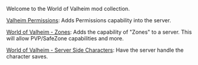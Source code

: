 Welcome to the World of Valheim mod collection. 

[Valheim Permissions](ValheimPermissions): Adds Permissions capability into the server.

[World of Valheim - Zones](WorldofValheimZones): Adds the capability of "Zones" to a server. This will allow PVP/SafeZone capabilities and more.

[World of Valheim - Server Side Characters](WorldofValheimServerSideCharacter): Have the server handle the character saves.
